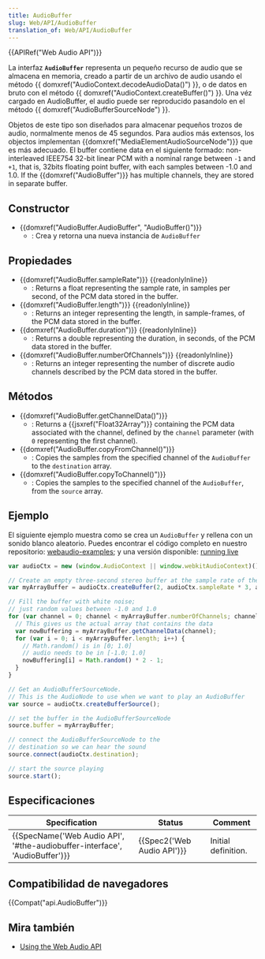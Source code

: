 ```yaml
---
title: AudioBuffer
slug: Web/API/AudioBuffer
translation_of: Web/API/AudioBuffer
---
```


{{APIRef("Web Audio API")}}

La interfaz **`AudioBuffer`** representa un pequeño recurso de audio que se almacena en memoria, creado a partir de un archivo de audio usando el método {{ domxref("AudioContext.decodeAudioData()") }}, o de datos en bruto con el método {{ domxref("AudioContext.createBuffer()") }}. Una véz cargado en AudioBuffer, el audio puede ser reproducido pasandolo en el método {{ domxref("AudioBufferSourceNode") }}.

Objetos de este tipo son diseñados para almacenar pequeños trozos de audio, normalmente menos de 45 segundos. Para audios más extensos, los objectos implementan {{domxref("MediaElementAudioSourceNode")}} que es más adecuado. El buffer contiene data en el siguiente formado: non-interleaved IEEE754 32-bit linear PCM with a nominal range between `-1` and `+1`, that is, 32bits floating point buffer, with each samples between -1.0 and 1.0. If the {{domxref("AudioBuffer")}} has multiple channels, they are stored in separate buffer.

## Constructor

- {{domxref("AudioBuffer.AudioBuffer", "AudioBuffer()")}}
  - : Crea y retorna una nueva instancia de `AudioBuffer`

## Propiedades

- {{domxref("AudioBuffer.sampleRate")}} {{readonlyInline}}
  - : Returns a float representing the sample rate, in samples per second, of the PCM data stored in the buffer.
- {{domxref("AudioBuffer.length")}} {{readonlyInline}}
  - : Returns an integer representing the length, in sample-frames, of the PCM data stored in the buffer.
- {{domxref("AudioBuffer.duration")}} {{readonlyInline}}
  - : Returns a double representing the duration, in seconds, of the PCM data stored in the buffer.
- {{domxref("AudioBuffer.numberOfChannels")}} {{readonlyInline}}
  - : Returns an integer representing the number of discrete audio channels described by the PCM data stored in the buffer.

## Métodos

- {{domxref("AudioBuffer.getChannelData()")}}
  - : Returns a {{jsxref("Float32Array")}} containing the PCM data associated with the channel, defined by the `channel` parameter (with `0` representing the first channel).
- {{domxref("AudioBuffer.copyFromChannel()")}}
  - : Copies the samples from the specified channel of the `AudioBuffer` to the `destination` array.
- {{domxref("AudioBuffer.copyToChannel()")}}
  - : Copies the samples to the specified channel of the `AudioBuffer`, from the `source` array.

## Ejemplo

El siguiente ejemplo muestra como se crea un `AudioBuffer` y rellena con un sonido blanco aleatorio. Puedes encontrar el código completo en nuestro repositorio: [webaudio-examples](https://github.com/mdn/webaudio-examples); y una versión disponible: [running live](https://mdn.github.io/webaudio-examples/audio-buffer/)

```js
var audioCtx = new (window.AudioContext || window.webkitAudioContext)();

// Create an empty three-second stereo buffer at the sample rate of the AudioContext
var myArrayBuffer = audioCtx.createBuffer(2, audioCtx.sampleRate * 3, audioCtx.sampleRate);

// Fill the buffer with white noise;
// just random values between -1.0 and 1.0
for (var channel = 0; channel < myArrayBuffer.numberOfChannels; channel++) {
  // This gives us the actual array that contains the data
  var nowBuffering = myArrayBuffer.getChannelData(channel);
  for (var i = 0; i < myArrayBuffer.length; i++) {
    // Math.random() is in [0; 1.0]
    // audio needs to be in [-1.0; 1.0]
    nowBuffering[i] = Math.random() * 2 - 1;
  }
}

// Get an AudioBufferSourceNode.
// This is the AudioNode to use when we want to play an AudioBuffer
var source = audioCtx.createBufferSource();

// set the buffer in the AudioBufferSourceNode
source.buffer = myArrayBuffer;

// connect the AudioBufferSourceNode to the
// destination so we can hear the sound
source.connect(audioCtx.destination);

// start the source playing
source.start();
```

## Especificaciones

| Specification                                                                                        | Status                               | Comment             |
| ---------------------------------------------------------------------------------------------------- | ------------------------------------ | ------------------- |
| {{SpecName('Web Audio API', '#the-audiobuffer-interface', 'AudioBuffer')}} | {{Spec2('Web Audio API')}} | Initial definition. |

## Compatibilidad de navegadores

{{Compat("api.AudioBuffer")}}

## Mira también

- [Using the Web Audio API](/es/docs/Web/API/Web_Audio_API/Using_Web_Audio_API)
